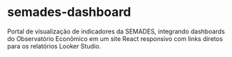 # semades-dashboard
Portal de visualização de indicadores da SEMADES, integrando dashboards do Observatório Econômico em um site React responsivo com links diretos para os relatórios Looker Studio.
